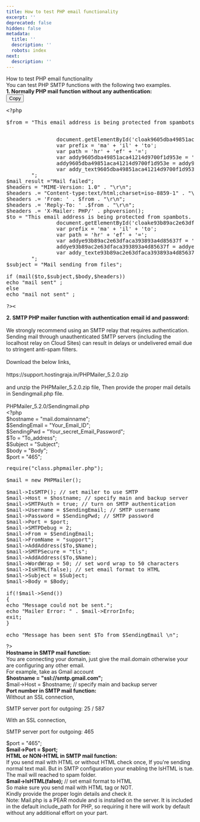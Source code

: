 ```yaml
---
title: How to test PHP email functionality
excerpt: ''
deprecated: false
hidden: false
metadata:
  title: ''
  description: ''
  robots: index
next:
  description: ''
---
```


<div class="hostingraja-forum-article">
How to test PHP email functionality
<div class="hostingraja-forum-article-inner-div">
<div class="hostingraja-forum-article-contents">
<div class="hostingraja-forum-article-content">You can test PHP SMTP functions with the following two examples.</div>
<div class="hostingraja-forum-article-content"> </div>
<div class="hostingraja-forum-article-content"> </div>
<div class="hostingraja-forum-article-content"><strong>1. Normally PHP mail function without any authentication:</strong></div>
<div class="hostingraja-forum-article-content"> </div>
<div class="hostingraja-forum-article-content">
<div class="copy-clipboard"><button class="copy-clipboard-button">Copy</button>
<pre>&lt;?php<br /><br />$from = "<span id="cloak9605dba49851aca41214d9700f1d953e">This email address is being protected from spambots. You need JavaScript enabled to view it.</span></p>
				document.getElementById('cloak9605dba49851aca41214d9700f1d953e').innerHTML = '';
				var prefix = '&#109;a' + 'i&#108;' + '&#116;o';
				var path = 'hr' + 'ef' + '=';
				var addy9605dba49851aca41214d9700f1d953e = 's&#117;pp&#111;rt' + '&#64;';
				addy9605dba49851aca41214d9700f1d953e = addy9605dba49851aca41214d9700f1d953e + 'h&#111;st&#105;ngr&#97;j&#97;' + '&#46;' + '&#105;n';
				var addy_text9605dba49851aca41214d9700f1d953e = 's&#117;pp&#111;rt' + '&#64;' + 'h&#111;st&#105;ngr&#97;j&#97;' + '&#46;' + '&#105;n';document.getElementById('cloak9605dba49851aca41214d9700f1d953e').innerHTML += ''+addy_text9605dba49851aca41214d9700f1d953e+'';
		";<br />$mail_result ="Mail failed";<br />$headers = "MIME-Version: 1.0" . "\r\n";<br />$headers .= "Content-type:text/html;charset=iso-8859-1" . "\r\n";<br />$headers .= 'From: ' . $from . "\r\n";<br />$headers .= 'Reply-To: ' .$from . "\r\n";<br />$headers .= 'X-Mailer: PHP/' . phpversion();<br />$to = "<span id="cloake93b89ac2e63dfaca393893a4d85637f">This email address is being protected from spambots. You need JavaScript enabled to view it.</span>
				document.getElementById('cloake93b89ac2e63dfaca393893a4d85637f').innerHTML = '';
				var prefix = '&#109;a' + 'i&#108;' + '&#116;o';
				var path = 'hr' + 'ef' + '=';
				var addye93b89ac2e63dfaca393893a4d85637f = '&#111;v&#105;h&#111;st&#105;ng' + '&#64;';
				addye93b89ac2e63dfaca393893a4d85637f = addye93b89ac2e63dfaca393893a4d85637f + 'gm&#97;&#105;l' + '&#46;' + 'c&#111;m';
				var addy_texte93b89ac2e63dfaca393893a4d85637f = '&#111;v&#105;h&#111;st&#105;ng' + '&#64;' + 'gm&#97;&#105;l' + '&#46;' + 'c&#111;m';document.getElementById('cloake93b89ac2e63dfaca393893a4d85637f').innerHTML += ''+addy_texte93b89ac2e63dfaca393893a4d85637f+'';
		";<br />$subject = "Mail sending from files";<br /><br />if (mail($to,$subject,$body,$headers))<br />echo "mail sent" ;<br />else<br />echo "mail not sent" ;<br /><br />?&gt;&lt;
</pre>
</div>
</div>
<div class="hostingraja-forum-article-content"> </div>
<div class="hostingraja-forum-article-content"><strong>2. SMTP PHP mailer function with authentication email id and password:</strong> </div>
<div class="hostingraja-forum-article-content"><br />We strongly recommend using an SMTP relay that requires authentication. Sending mail through unauthenticated SMTP servers (including the localhost relay on Cloud Sites) can result in delays or undelivered email due to stringent anti-spam filters.</div>
<div class="hostingraja-forum-article-content"><br />Download the below links,<br /><br />https://support.hostingraja.in/PHPMailer_5.2.0.zip<br /><br />and unzip the PHPMailer_5.2.0.zip file, Then provide the proper mail details in Sendingmail.php file.<br /><br /></div>
<div class="hostingraja-forum-article-content">PHPMailer_5.2.0/Sendingmail.php</div>
<div class="hostingraja-forum-article-content"> </div>
<div class="hostingraja-forum-article-content">&lt;?php</div>
<div class="hostingraja-forum-article-content"> </div>
<div class="hostingraja-forum-article-content">$hostname = "mail.domainname";</div>
<div class="hostingraja-forum-article-content">$SendingEmail = "Your_Email_ID";</div>
<div class="hostingraja-forum-article-content">$SendingPwd = "Your_secret_Email_Password";</div>
<div class="hostingraja-forum-article-content">$To = "To_address";</div>
<div class="hostingraja-forum-article-content">$Subject = "Subject";</div>
<div class="hostingraja-forum-article-content">$body = "Body";</div>
<div class="hostingraja-forum-article-content">$port = "465";</div>
<div class="hostingraja-forum-article-content"> </div>
<div class="hostingraja-forum-article-content">
<pre>require("class.phpmailer.php");<br /><br />$mail = new PHPMailer();<br /><br />$mail-&gt;IsSMTP(); // set mailer to use SMTP<br />$mail-&gt;Host = $hostname; // specify main and backup server<br />$mail-&gt;SMTPAuth = true; // turn on SMTP authentication<br />$mail-&gt;Username = $SendingEmail; // SMTP username<br />$mail-&gt;Password = $SendingPwd; // SMTP password<br />$mail-&gt;Port = $port;<br />$mail-&gt;SMTPDebug = 2;<br />$mail-&gt;From = $SendingEmail;<br />$mail-&gt;FromName = "support";<br />$mail-&gt;AddAddress($To,$Name);<br />$mail-&gt;SMTPSecure = "tls";<br />$mail-&gt;AddAddress($To,$Name);<br />$mail-&gt;WordWrap = 50; // set word wrap to 50 characters<br />$mail-&gt;IsHTML(false); // set email format to HTML<br />$mail-&gt;Subject = $Subject;<br />$mail-&gt;Body = $Body;<br /><br />if(!$mail-&gt;Send())<br />{<br />echo "Message could not be sent.";<br />echo "Mailer Error: " . $mail-&gt;ErrorInfo;<br />exit;<br />}<br /><br />echo "Message has been sent $To from $SendingEmail \n";</pre></p>
</div>
<div class="hostingraja-forum-article-content"> </div>
<div class="hostingraja-forum-article-content">?&gt;</div>
<div class="hostingraja-forum-article-content"> </div>
<div class="hostingraja-forum-article-content"> </div>
<div class="hostingraja-forum-article-content"><strong>Hostname in SMTP mail function:</strong></div>
<div class="hostingraja-forum-article-content"> </div>
<div class="hostingraja-forum-article-content">You are connecting your domain,  just give the mail.domain otherwise your are configuring any other email.</div>
<div class="hostingraja-forum-article-content"> </div>
<div class="hostingraja-forum-article-content">For example, take as Gmail account  </div>
<div class="hostingraja-forum-article-content"> </div>
<div class="hostingraja-forum-article-content"><strong>$hostname = "ssl://smtp.gmail.com";</strong></div>
<div class="hostingraja-forum-article-content"> </div>
<div class="hostingraja-forum-article-content">$mail-&gt;Host = $hostname; // specify main and backup server</div>
<div class="hostingraja-forum-article-content"> </div>
<div class="hostingraja-forum-article-content"><strong>Port number in SMTP mail function:</strong></div>
<div class="hostingraja-forum-article-content"> </div>
<div class="hostingraja-forum-article-content">Without an SSL connection, </div>
<div class="hostingraja-forum-article-content">
<p>SMTP server port for outgoing: 25 / 587</p>
<div class="hostingraja-forum-article-content">With an SSL connection, </div>
<div class="hostingraja-forum-article-content">
<p>SMTP server port for outgoing: 465 </p>
</div>
</div>
<div class="hostingraja-forum-article-content"> </div>
<div class="hostingraja-forum-article-content">$port = "465";</div>
<div class="hostingraja-forum-article-content"> </div>
<div class="hostingraja-forum-article-content"><strong>$mail-&gt;Port = $port;</strong></div>
<div class="hostingraja-forum-article-content"> </div>
<div class="hostingraja-forum-article-content"> </div>
<div class="hostingraja-forum-article-content"><strong>HTML or NON-HTML in SMTP mail function:</strong></div>
<div class="hostingraja-forum-article-content"> </div>
<div class="hostingraja-forum-article-content">If you send mail with HTML or without HTML check once, If you're sending normal text mail. But in SMTP configuration your enabling the IsHTML is tue. The mail will reached to spam folder. </div>
<div class="hostingraja-forum-article-content"> </div>
<div class="hostingraja-forum-article-content"><strong>$mail-&gt;IsHTML(false);</strong> // set email format to HTML</div>
<div class="hostingraja-forum-article-content"> </div>
<div class="hostingraja-forum-article-content">So make sure you send mail with HTML tag or NOT.</div>
<div class="hostingraja-forum-article-content"> </div>
<div class="hostingraja-forum-article-content"> </div>
<div class="hostingraja-forum-article-content">Kindly provide the proper login details and check it.</div>
<div class="hostingraja-forum-article-content"> </div>
<div class="hostingraja-forum-article-content"><span style={{fontWeight: "bold"}}>Note</span>: Mail.php is a PEAR module and is installed on the server. It is included in the default include_path for PHP, so requiring it here will work by default without any additional effort on your part.</div>
<div class="hostingraja-forum-article-content"> </div>
</div>
</div>
</div> </div>
</div>